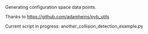 Generating configuration space data points.

Thanks to https://github.com/adamheins/pyb_utils

Current script in progress: another_collision_detection_example.py
